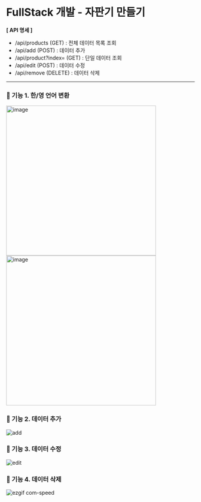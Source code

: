 # FullStack 개발 - 자판기 만들기

<strong>[ API 명세 ]</strong>
- /api/products (GET) : 전체 데이터 목록 조회
- /api/add (POST) : 데이터 추가
- /api/product?index= (GET) : 단일 데이터 조회
- /api/edit (POST) : 데이터 수정
- /api/remove (DELETE) : 데이터 삭제

<hr>

### 📍 기능 1. 한/영 언어 변환<br>
<img width="400" alt="image" src="https://github.com/user-attachments/assets/95af21db-9b08-47ba-8e67-0499471f4ba0" />
<br>
<img width="400" alt="image" src="https://github.com/user-attachments/assets/b1d9bb3c-5ff1-44dc-b87d-70da6b7f5390" />

### 📍 기능 2. 데이터 추가<br>
![add](https://github.com/user-attachments/assets/f66ed641-2a2b-430e-a4d1-64dbab96b0a7)


### 📍 기능 3. 데이터 수정<br>
![edit](https://github.com/user-attachments/assets/e893b9ab-7dd0-4b7b-b61b-91b75b94eb26)


### 📍 기능 4. 데이터 삭제<br>
![ezgif com-speed](https://github.com/user-attachments/assets/27508b74-0e81-4985-84ca-961f161000c3)
